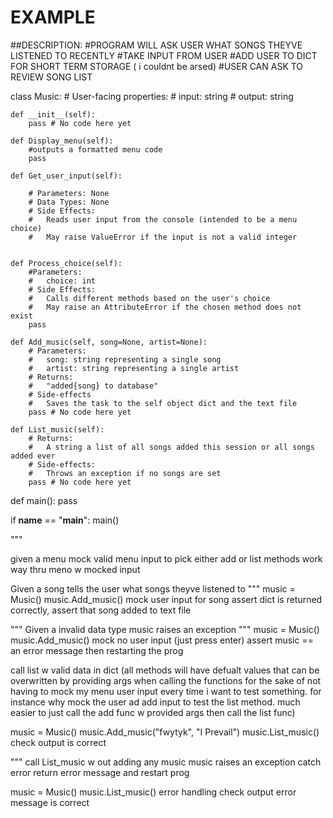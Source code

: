 # EXAMPLE

##DESCRIPTION:
#PROGRAM WILL ASK USER WHAT SONGS THEYVE LISTENED TO RECENTLY
#TAKE INPUT FROM USER 
#ADD USER TO DICT FOR SHORT TERM STORAGE ( i couldnt be arsed) 
#USER CAN ASK TO REVIEW SONG LIST


class Music:
    # User-facing properties:
    #   input: string
    #   output: string

    def __init__(self):
        pass # No code here yet

    def Display_menu(self):
        #outputs a formatted menu code
        pass

    def Get_user_input(self):

        # Parameters: None
        # Data Types: None
        # Side Effects: 
        #   Reads user input from the console (intended to be a menu choice)
        #   May raise ValueError if the input is not a valid integer
        

    def Process_choice(self):
        #Parameters:
        #   choice: int
        # Side Effects:
        #   Calls different methods based on the user's choice
        #   May raise an AttributeError if the chosen method does not exist
        pass

    def Add_music(self, song=None, artist=None):
        # Parameters:
        #   song: string representing a single song
        #   artist: string representing a single artist
        # Returns:
        #   "added{song} to database"
        # Side-effects
        #   Saves the task to the self object dict and the text file 
        pass # No code here yet

    def List_music(self):
        # Returns:
        #   A string a list of all songs added this session or all songs added ever
        # Side-effects:
        #   Throws an exception if no songs are set
        pass # No code here yet


def main():
    pass

if __name__ == "__main__":
    main()




"""

given a menu
mock valid menu input to pick either add or list methods 
work way thru meno w mocked input


Given a song
tells the user what songs theyve listened to
"""
music = Music()
music.Add_music()
mock user input for song
assert dict is returned correctly, assert that song added to text file

"""
Given a invalid data type
music raises an exception
"""
music = Music()
music.Add_music() 
mock no user input (just press enter)
assert music == an error message then restarting the prog


call list w valid data in dict
(all methods will have defualt values that can be overwritten by providing args when calling the functions for the sake of not having to mock my menu user input every time i want to test something. for instance why mock the user ad add input to test the list method. much easier to just call the add func w provided args then call the list func)

music = Music()
music.Add_music("fwytyk", "I Prevail")
music.List_music()
check output is correct

"""
call List_music w out adding any music
music raises an exception
catch error
return error message and restart prog

music = Music()
music.List_music()
error handling
check output error message is correct